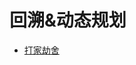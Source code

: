 # 回溯&动态规划

- [打家劫舍](https://leetcode.cn/problems/house-robber/solution/da-jia-jie-she-dong-tai-gui-hua-by-zaimo-wbi6/)

